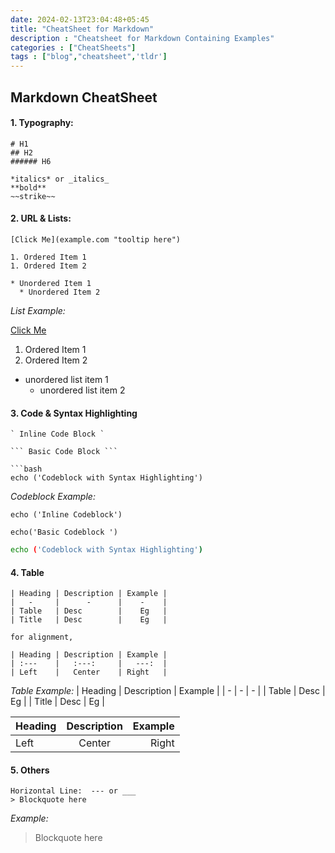 ```yaml
---
date: 2024-02-13T23:04:48+05:45
title: "CheatSheet for Markdown"
description : "Cheatsheet for Markdown Containing Examples"
categories : ["CheatSheets"]
tags : ["blog","cheatsheet",'tldr']
---
```

## Markdown CheatSheet

#### 1. Typography:

``` 
# H1
## H2
###### H6

*italics* or _italics_
**bold**
~~strike~~
```

#### 2. URL & Lists:

```
[Click Me](example.com "tooltip here")

1. Ordered Item 1
1. Ordered Item 2

* Unordered Item 1
  * Unordered Item 2
```
*List Example:* 

[Click Me](example.com "tooltip text")

1. Ordered Item 1
1. Ordered Item 2

* unordered list item 1
  * unordered list item 2

#### 3. Code & Syntax Highlighting

```
` Inline Code Block `

``` Basic Code Block ```

```bash
echo ('Codeblock with Syntax Highlighting')
```
*Codeblock Example:*

`echo ('Inline Codeblock')`

``` echo('Basic Codeblock ') ```

```bash
echo ('Codeblock with Syntax Highlighting')
```

#### 4. Table

```
| Heading | Description | Example |
|   -     |      -      |    -    |
| Table   | Desc        |    Eg   |
| Title   | Desc        |    Eg   |

for alignment,

| Heading | Description | Example |
| :---    |   :---:     |   ---:  |
| Left    |   Center    | Right   |
```
*Table Example:*
| Heading | Description | Example |
|   -     |      -      |    -    |
| Table   | Desc        |    Eg   |
| Title   | Desc        |    Eg   |

| Heading | Description | Example |
| :---    |   :---:     |   ---:  |
| Left    | Center      | Right   |

#### 5. Others

```
Horizontal Line:  --- or ___
> Blockquote here
```
*Example:*
> Blockquote here